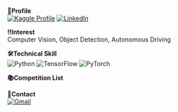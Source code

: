 **👤Profile**     
[![Kaggle Profile](https://img.shields.io/badge/Kaggle-20BEFF?style=for-the-badge&logo=Kaggle&logoColor=white)](https://www.kaggle.com/loveacaji) [![LinkedIn](https://img.shields.io/badge/LinkedIn-0077B5?style=for-the-badge&logo=linkedin&logoColor=white)](https://www.linkedin.com/in/iamjaewoo/)  

 **‼️Interest**   
Computer Vision, Object Detection, Autonomous Driving   


 **🛠Technical Skill**  
![Python](https://img.shields.io/badge/Python-FFD43B?style=for-the-badge&logo=python&logoColor=blue)  ![TensorFlow](https://img.shields.io/badge/TensorFlow-%23FF6F00.svg?style=for-the-badge&logo=TensorFlow&logoColor=white)  ![PyTorch](https://img.shields.io/badge/PyTorch-%23EE4C2C.svg?style=for-the-badge&logo=PyTorch&logoColor=white) 

**📚Competition List**  
  
**📮Contact**  
[![Gmail](https://img.shields.io/badge/Gmail-D14836?style=for-the-badge&logo=gmail&logoColor=white&link=mailto:loveacaji@gmail.com)](mailto:loveacaji@gmail.com)
